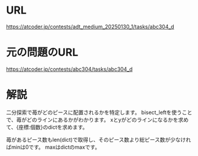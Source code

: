 # URL
https://atcoder.jp/contests/adt_medium_20250130_1/tasks/abc304_d

# 元の問題のURL
https://atcoder.jp/contests/abc304/tasks/abc304_d

# 解説
二分探索で苺がどのピースに配置されるかを特定します。
bisect_leftを使うことで、苺がどのラインにあるかがわかります。
xとyがどのラインになるかを求めて、{座標:個数}のdictを求めます。

苺があるピース数もlen(dict)で取得し、そのピース数より総ピース数が少なければminは0です。
maxはdictのmaxです。
